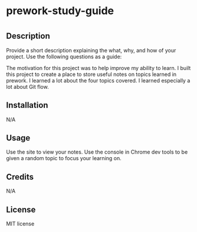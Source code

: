 # prework-study-guide
# <Your-Project-Title>

## Description

Provide a short description explaining the what, why, and how of your project. Use the following questions as a guide:

The motivation for this project was to help improve my ability to learn. I built this project to create a place to store useful notes on topics learned in prework. I learned a lot about the four topics covered. I learned especially a lot about Git flow.

## Installation

N/A

## Usage

Use  the site to view your notes. Use the console in Chrome dev tools to be given a random topic to focus your learning on.

## Credits

N/A

## License

MIT license

